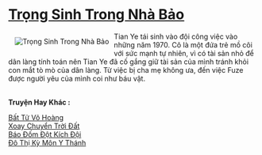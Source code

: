 <a href="https://truyenwiki.net/trong-sinh-trong-nha-bao.35395/" title="Trọng Sinh Trong Nhà Bảo"><h1>Trọng Sinh Trong Nhà Bảo</h1></a><div style="display:table"><img align="right" style="float: left; padding: 10px;" src="https://truyenwiki.net/a/img/str/src/35395.jpg" alt="Trọng Sinh Trong Nhà Bảo">Tian Ye tái sinh vào đội công việc vào những năm 1970. Cô là một đứa trẻ mồ côi với sức mạnh tự nhiên, vì có tài sản nhỏ để dân làng tính toán nên Tian Ye đã cố gắng giữ tài sản của mình tránh khỏi con mắt tò mò của dân làng. Từ việc bị cha mẹ không ưa, đến việc Fuze được người yêu của mình coi như báu vật.</div><p><br><b>Truyện Hay Khác :</b></p><a href="https://truyenwiki.net/bat-tu-vo-hoang.35463/" alt="Bất Tử Võ Hoàng">Bất Tử Võ Hoàng</a><br/><a href="https://sangtacviet.wordpress.com/2020/10/22/xoay-chuyen-troi-dat/" alt="Xoay Chuyển Trời Đất">Xoay Chuyển Trời Đất</a><br/><a href="https://github.com/nownovels/wikidich/tree/master/truyenhay/35377" alt="Báo Đốm Đột Kích Đội">Báo Đốm Đột Kích Đội</a><br/><a href="https://sangtacviet.wordpress.com/2020/10/22/do-thi-ky-mon-y-thanh/" alt="Đô Thị Kỳ Môn Y Thánh">Đô Thị Kỳ Môn Y Thánh</a><br/>